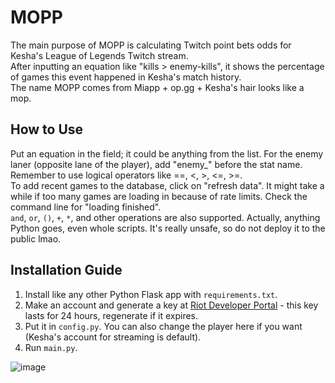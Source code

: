 # MOPP

The main purpose of MOPP is calculating Twitch point bets odds for Kesha's League of Legends Twitch stream.  
After inputting an equation like "kills > enemy-kills", it shows the percentage of games this event happened in Kesha's match history.  
The name MOPP comes from Miapp + op.gg + Kesha's hair looks like a mop.

## How to Use

Put an equation in the field; it could be anything from the list. For the enemy laner (opposite lane of the player), add "enemy_" before the stat name.  
Remember to use logical operators like ==, <, >, <=, >=.  
To add recent games to the database, click on "refresh data". It might take a while if too many games are loading in because of rate limits. Check the command line for "loading finished".  
`and`, `or`, `()`, `+`, `*`, and other operations are also supported. Actually, anything Python goes, even whole scripts. It's really unsafe, so do not deploy it to the public lmao.

## Installation Guide

1. Install like any other Python Flask app with `requirements.txt`.
2. Make an account and generate a key at [Riot Developer Portal](https://developer.riotgames.com/) - this key lasts for 24 hours, regenerate if it expires.
3. Put it in `config.py`. You can also change the player here if you want (Kesha's account for streaming is default).
4. Run `main.py`.

![image](https://github.com/user-attachments/assets/16e39e09-b41d-48e2-9a6a-ef88f682d90f)
